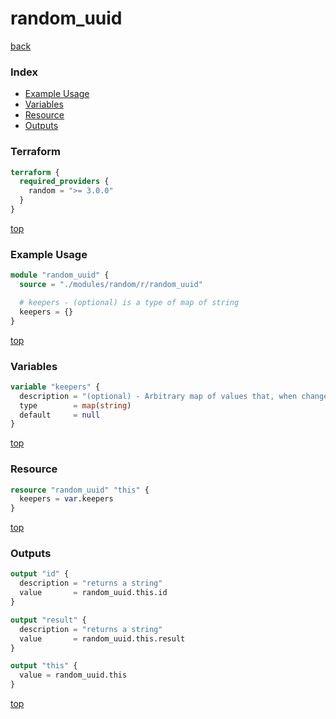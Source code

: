 # random_uuid

[back](../random.md)

### Index

- [Example Usage](#example-usage)
- [Variables](#variables)
- [Resource](#resource)
- [Outputs](#outputs)

### Terraform

```terraform
terraform {
  required_providers {
    random = ">= 3.0.0"
  }
}
```

[top](#index)

### Example Usage

```terraform
module "random_uuid" {
  source = "./modules/random/r/random_uuid"

  # keepers - (optional) is a type of map of string
  keepers = {}
}
```

[top](#index)

### Variables

```terraform
variable "keepers" {
  description = "(optional) - Arbitrary map of values that, when changed, will trigger recreation of resource. See [the main provider documentation](../index.html) for more information."
  type        = map(string)
  default     = null
}
```

[top](#index)

### Resource

```terraform
resource "random_uuid" "this" {
  keepers = var.keepers
}
```

[top](#index)

### Outputs

```terraform
output "id" {
  description = "returns a string"
  value       = random_uuid.this.id
}

output "result" {
  description = "returns a string"
  value       = random_uuid.this.result
}

output "this" {
  value = random_uuid.this
}
```

[top](#index)